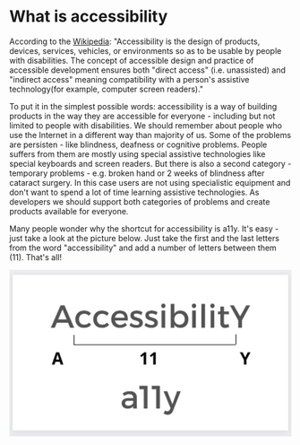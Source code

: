 # What is accessibility

According to the [Wikipedia](https://en.wikipedia.org/wiki/Accessibility): "Accessibility is the design of products, devices, services, vehicles, or environments so as to be usable by people with disabilities. The concept of accessible design and practice of accessible development ensures both "direct access" (i.e. unassisted) and "indirect access" meaning compatibility with a person's assistive technology(for example, computer screen readers)."

To put it in the simplest possible words: accessibility is a way of building products in the way they are accessible for everyone - including but not limited to people with disabilities. We should remember about people who use the Internet in a different way than majority of us. Some of the problems are persisten - like blindness, deafness or cognitive problems. People suffers from them are mostly using special assistive technologies like special keyboards and screen readers. But there is also a second category - temporary problems - e.g. broken hand or 2 weeks of blindness after cataract surgery. In this case users are not using specialistic equipment and don't want to spend a lot of time learning assistive technologies. As developers we should support both categories of problems and create products available for everyone.

Many people wonder why the shortcut for accessibility is a11y. It's easy - just take a look at the picture below. Just take the first and the last letters from the word "accessibility" and add a number of letters between them (11). That's all!&#x20;

![A chart showing why a11y is shortcut for accessibility. ](<../.gitbook/assets/image (2) (1).png>)



